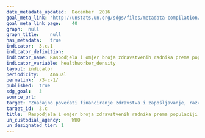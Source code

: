 ```yaml
---	
date_metadata_updated:	December  2016
goal_meta_link:	'http://unstats.un.org/sdgs/files/metadata-compilation/Metadata-Goal-3.pdf'
goal_meta_link_page:	40
graph:	null
graph_title:	null
has_metadata:	true
indicator:	3.c.1
indicator_definition:
indicator_name:	Raspodjela i omjer broja zdravstvenih radnika prema populaciji
indicator_variable:	healthworker_density
layout:	indicator
periodicity:	Annual
permalink:	/3-c-1/
published:	true
sdg_goal:	3
source_url:	
target:	"Značajno povećati financiranje zdravstva i zapošljavanje, razvoj, osposobljavanje i zadržavanje zdravstvenih radnika u zemljama u razvoju, posebno u manje razvijenim zemljama i malim otočnim državama u razvoju"
target_id:	3.c
title:	Raspodjela i omjer broja zdravstvenih radnika prema populaciji
un_custodial_agency:	WHO
un_designated_tier:	1
---	
```

